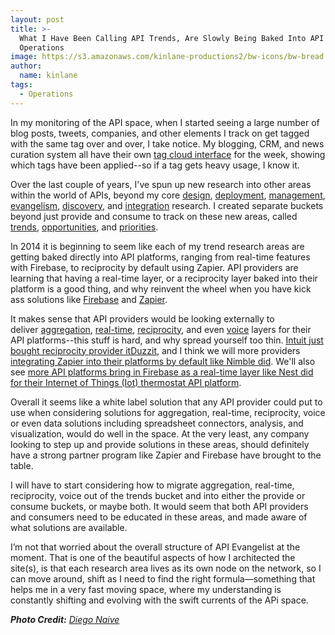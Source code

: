 ```yaml
---
layout: post
title: >-
  What I Have Been Calling API Trends, Are Slowly Being Baked Into API
  Operations
image: https://s3.amazonaws.com/kinlane-productions2/bw-icons/bw-bread.png
author:
  name: kinlane
tags:
  - Operations
---
```

In my monitoring of the API space, when I started seeing a large number of blog posts, tweets, companies, and other elements I track on get tagged with the same tag over and over, I take notice. My blogging, CRM, and news curation system all have their own [tag cloud interface](http://theapistack.com/) for the week, showing which tags have been applied--so if a tag gets heavy usage, I know it.

Over the last couple of years, I've spun up new research into other areas within the world of APIs, beyond my core [design](http://design.apievangelist.com "API Design"), [deployment](http://deployment.apievangelist.com "API Deployment"), [management](http://management.apievangelist.com "API Management"), [evangelism](http://evangelism.apievangelist.com "API Evangelism"), [discovery](http://discovery.apievangelist.com "API Discovery"), and [integration](http://integration.apievangelist.com "API Integration") research. I created separate buckets beyond just provide and consume to track on these new areas, called [trends](http://apievangelist.com/trends/), [opportunities](http://apievangelist.com/opportunities/), and [priorities](http://apievangelist.com/priorities/).

In 2014 it is beginning to seem like each of my trend research areas are getting baked directly into API platforms, ranging from real-time features with Firebase, to reciprocity by default using Zapier. API providers are learning that having a real-time layer, or a reciprocity layer baked into their platform is a good thing, and why reinvent the wheel when you have kick ass solutions like [Firebase](http://bit.ly/1w9oJSq "Firebase") and [Zapier](http://bit.ly/SzPnEh).

It makes sense that API providers would be looking externally to deliver [aggregation](http://aggregation.apievangelist.com/ "API Aggregation"), [real-time](http://realtime.apievangelist.com/), [reciprocity](http://reciprocity.apievangelist.com/), and even [voice](http://voice.apievangelist.com/ "Voice APIs") layers for their API platforms--this stuff is hard, and why spread yourself too thin. [Intuit just bought reciprocity provider itDuzzit](http://apievangelist.com/2014/08/19/providing-users-with-reciprocity-tools-so-important-intuit-purchases-itduzzit/), and I think we will more providers [integrating Zapier into their platforms by default like Nimble did](http://apievangelist.com/2014/03/13/api-management-adding-reciprocity-building-blocks/). We'll also see [more API platforms bring in Firebase as a real-time layer like Nest did for their Internet of Things (Iot) thermostat API platform](http://apievangelist.com/2014/06/27/nest-provides-a-realtime-layer-by-default-for-api-consumers/).

Overall it seems like a white label solution that any API provider could put to use when considering solutions for aggregation, real-time, reciprocity, voice or even data solutions including spreadsheet connectors, analysis, and visualization, would do well in the space. At the very least, any company looking to step up and provide solutions in these areas, should definitely have a strong partner program like Zapier and Firebase have brought to the table.

I will have to start considering how to migrate aggregation, real-time, reciprocity, voice out of the trends bucket and into either the provide or consume buckets, or maybe both. It would seem that both API providers and consumers need to be educated in these areas, and made aware of what solutions are available.

I’m not that worried about the overall structure of API Evangelist at the moment. That is one of the beautiful aspects of how I architected the site(s), is that each research area lives as its own node on the network, so I can move around, shift as I need to find the right formula—something that helps me in a very fast moving space, where my understanding is constantly shifting and evolving with the swift currents of the APi space.

_**Photo Credit:** [Diego Naive](http://www.thenounproject.com/diegonaive/)_